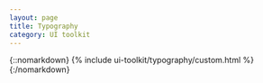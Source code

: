 ```yaml
---
layout: page
title: Typography
category: UI toolkit
---
```


{::nomarkdown}
{% include ui-toolkit/typography/custom.html %}
{:/nomarkdown}
